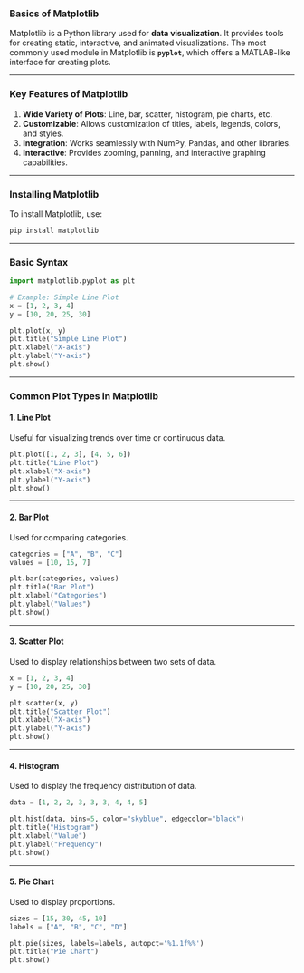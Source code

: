 ### Basics of Matplotlib

Matplotlib is a Python library used for **data visualization**. It provides tools for creating static, interactive, and animated visualizations. The most commonly used module in Matplotlib is **`pyplot`**, which offers a MATLAB-like interface for creating plots.

---

### Key Features of Matplotlib

1. **Wide Variety of Plots**: Line, bar, scatter, histogram, pie charts, etc.
2. **Customizable**: Allows customization of titles, labels, legends, colors, and styles.
3. **Integration**: Works seamlessly with NumPy, Pandas, and other libraries.
4. **Interactive**: Provides zooming, panning, and interactive graphing capabilities.

---

### Installing Matplotlib

To install Matplotlib, use:

```bash
pip install matplotlib
```

---

### Basic Syntax

```python
import matplotlib.pyplot as plt

# Example: Simple Line Plot
x = [1, 2, 3, 4]
y = [10, 20, 25, 30]

plt.plot(x, y)
plt.title("Simple Line Plot")
plt.xlabel("X-axis")
plt.ylabel("Y-axis")
plt.show()
```

---

### Common Plot Types in Matplotlib

#### 1. **Line Plot**

Useful for visualizing trends over time or continuous data.

```python
plt.plot([1, 2, 3], [4, 5, 6])
plt.title("Line Plot")
plt.xlabel("X-axis")
plt.ylabel("Y-axis")
plt.show()
```

---

#### 2. **Bar Plot**

Used for comparing categories.

```python
categories = ["A", "B", "C"]
values = [10, 15, 7]

plt.bar(categories, values)
plt.title("Bar Plot")
plt.xlabel("Categories")
plt.ylabel("Values")
plt.show()
```

---

#### 3. **Scatter Plot**

Used to display relationships between two sets of data.

```python
x = [1, 2, 3, 4]
y = [10, 20, 25, 30]

plt.scatter(x, y)
plt.title("Scatter Plot")
plt.xlabel("X-axis")
plt.ylabel("Y-axis")
plt.show()
```

---

#### 4. **Histogram**

Used to display the frequency distribution of data.

```python
data = [1, 2, 2, 3, 3, 3, 4, 4, 5]

plt.hist(data, bins=5, color="skyblue", edgecolor="black")
plt.title("Histogram")
plt.xlabel("Value")
plt.ylabel("Frequency")
plt.show()
```

---

#### 5. **Pie Chart**

Used to display proportions.

```python
sizes = [15, 30, 45, 10]
labels = ["A", "B", "C", "D"]

plt.pie(sizes, labels=labels, autopct='%1.1f%%')
plt.title("Pie Chart")
plt.show()
```
